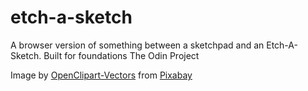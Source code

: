 # etch-a-sketch
A browser version of something between a sketchpad and an Etch-A-Sketch. Built for foundations The Odin Project

Image by <a href="https://pixabay.com/users/openclipart-vectors-30363/?utm_source=link-attribution&utm_medium=referral&utm_campaign=image&utm_content=147130">OpenClipart-Vectors</a> from <a href="https://pixabay.com//?utm_source=link-attribution&utm_medium=referral&utm_campaign=image&utm_content=147130">Pixabay</a>
